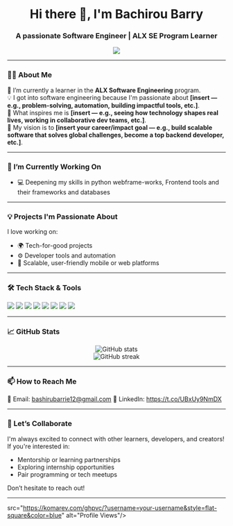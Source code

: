 <h1 align="center">Hi there 👋, I'm Bachirou Barry</h1>
<h3 align="center">A passionate Software Engineer | ALX SE Program Learner</h3>

<p align="center">
  <img src="https://readme-typing-svg.herokuapp.com/?lines=Welcome+to+my+GitHub+Profile!;Passionate+about+Tech+%F0%9F%92%BB;Let's+build+amazing+things+together!&center=true&width=500&height=45">
</p>

---

### 👨‍💻 About Me

🚀 I’m currently a learner in the **ALX Software Engineering** program.  
💡 I got into software engineering because I'm passionate about **[insert — e.g., problem-solving, automation, building impactful tools, etc.]**.  
🌱 What inspires me is **[insert — e.g., seeing how technology shapes real lives, working in collaborative dev teams, etc.]**.  
🎯 My vision is to **[insert your career/impact goal — e.g., build scalable software that solves global challenges, become a top backend developer, etc.]**.

---

### 🔭 I’m Currently Working On

- 💻 Deepening my skills in python webframe-works, Frontend tools and their frameworks and databases
---

### 💡 Projects I'm Passionate About

I love working on:

- 🌍 Tech-for-good projects 
- ⚙️ Developer tools and automation
- 📱 Scalable, user-friendly mobile or web platforms

---

### 🛠️ Tech Stack & Tools

<p align="left">
  <img src="https://img.shields.io/badge/-Python-3776AB?style=flat-square&logo=python&logoColor=white"/>
  <img src="https://img.shields.io/badge/-JavaScript-F7DF1E?style=flat-square&logo=javascript&logoColor=black"/>
  <img src="https://img.shields.io/badge/-Django-092E20?style=flat-square&logo=django&logoColor=white"/>
  <img src="https://img.shields.io/badge/-React-61DAFB?style=flat-square&logo=react&logoColor=black"/>
  <img src="https://img.shields.io/badge/-PostgreSQL-336791?style=flat-square&logo=postgresql&logoColor=white"/>
  <img src="https://img.shields.io/badge/-Git-F05032?style=flat-square&logo=git&logoColor=white"/>
  <img src="https://img.shields.io/badge/-Linux-FCC624?style=flat-square&logo=linux&logoColor=black"/>
  <img src="https://img.shields.io/badge/-Docker-2496ED?style=flat-square&logo=docker&logoColor=white"/>
</p>

---

### 📈 GitHub Stats

<p align="center">
  <img src="https://github-readme-stats.vercel.app/api?username=your-username&show_icons=true&theme=tokyonight" alt="GitHub stats"/>
  <br/>
  <img src="https://github-readme-streak-stats.herokuapp.com/?user=your-username&theme=tokyonight" alt="GitHub streak"/>
</p>

---

### 📫 How to Reach Me

📧 Email: bashirubarrie12@gmail.com 
💼 LinkedIn: [https://t.co/UBxUy9NmDX ](https://www.linkedin.com/in/bashirubarrie)


---

### 🤝 Let’s Collaborate

I'm always excited to connect with other learners, developers, and creators! If you're interested in:

- Mentorship or learning partnerships  
- Exploring internship opportunities  
- Pair programming or tech meetups  

Don’t hesitate to reach out!

---

src="https://komarev.com/ghpvc/?username=your-username&style=flat-square&color=blue" alt="Profile Views"/>
</p>
